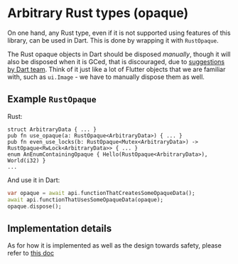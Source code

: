 # Arbitrary Rust types (opaque)

On one hand, any Rust type, even if it is not supported using features of this library, can be used in Dart. This is done by wrapping it with `RustOpaque`.

The Rust opaque objects in Dart should be disposed *manually*, though it will also be disposed when it is GCed, that is discouraged, due to [suggestions by Dart team](https://github.com/fzyzcjy/flutter_rust_bridge/issues/775#issuecomment-1274635037). Think of it just like a lot of Flutter objects that we are familiar with, such as `ui.Image` - we have to manually dispose them as well.

## Example `RustOpaque` 

Rust:

```rust,noplayground
struct ArbitraryData { ... }
pub fn use_opaque(a: RustOpaque<ArbitraryData>) { ... }
pub fn even_use_locks(b: RustOpaque<Mutex<ArbitraryData>) -> RustOpaque<RwLock<ArbitraryData>> { ... }
enum AnEnumContainingOpaque { Hello(RustOpaque<ArbitraryData>), World(i32) }
...
```

And use it in Dart:

```dart
var opaque = await api.functionThatCreatesSomeOpaqueData();
await api.functionThatUsesSomeOpaqueData(opaque);
opaque.dispose();
```

## Implementation details

As for how it is implemented as well as the design towards safety, please refer to [this doc](../contributing/rust_opaque_type_safety.md)